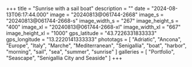 +++
title = "Sunrise with a sail boat"
description = ""
date = "2024-08-13T06:17:44.000"
image = "20240813@061744-2668"
image_s = "20240813@061744-2668-s"
image_width_s = "267"
image_height_s = "400"
image_xl = "20240813@061744-2668-xl"
image_width_xl = "667"
image_height_xl = "1000"
gps_latitude = "43.7226331833333"
gps_longitude = "13.2220141333333"
phototags = [ "Adriatic", "Ancona", "Europe", "Italy", "Marche", "Mediterranean", "Senigallia", "boat", "harbor", "morning", "sail", "sea", "summer", "sunrise" ]
galleries = [ "Portfolio", "Seascape", "Senigallia City and Seaside" ]
+++
